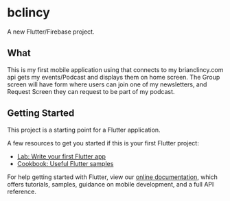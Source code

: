 # bclincy

A new Flutter/Firebase project.

## What

This is my first mobile application using that connects to my brianclincy.com api gets my
events/Podcast and displays them on home screen. The Group screen will have form where users
can join one of my newsletters, and Request Screen they can request to be part of my podcast.

## Getting Started

This project is a starting point for a Flutter application.

A few resources to get you started if this is your first Flutter project:

- [Lab: Write your first Flutter app](https://flutter.dev/docs/get-started/codelab)
- [Cookbook: Useful Flutter samples](https://flutter.dev/docs/cookbook)

For help getting started with Flutter, view our
[online documentation](https://flutter.dev/docs), which offers tutorials,
samples, guidance on mobile development, and a full API reference.
